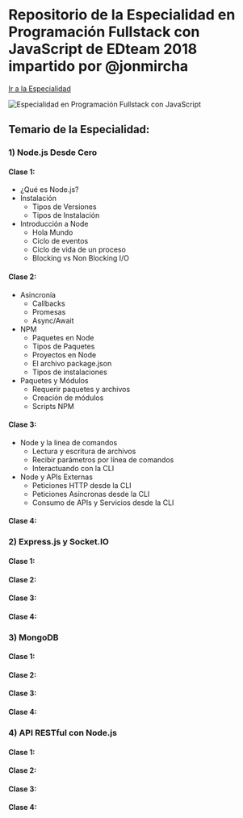 # Repositorio de la Especialidad en Programación Fullstack con JavaScript de EDteam 2018 impartido por @jonmircha

[Ir a la Especialidad](https://ed.team/especialidades/js-fullstack)

![Especialidad en Programación Fullstack con JavaScript](https://ed.team/sites/default/files/2018-06/fullstack-js.jpg)

## Temario de la Especialidad:

### 1) Node.js Desde Cero

#### Clase 1:

* ¿Qué es Node.js?
* Instalación
  * Tipos de Versiones
  * Tipos de Instalación
* Introducción a Node
  * Hola Mundo
  * Ciclo de eventos
  * Ciclo de vida de un proceso
  * Blocking vs Non Blocking I/O

#### Clase 2:

* Asincronía
  * Callbacks
  * Promesas
  * Async/Await
* NPM
  * Paquetes en Node
  * Tipos de Paquetes
  * Proyectos en Node
  * El archivo package.json
  * Tipos de instalaciones
* Paquetes y Módulos
  * Requerir paquetes y archivos
  * Creación de módulos
  * Scripts NPM

#### Clase 3:

* Node y la linea de comandos
  * Lectura y escritura de archivos
  * Recibir parámetros por línea de comandos
  * Interactuando con la CLI
* Node y APIs Externas
  * Peticiones HTTP desde la CLI
  * Peticiones Asíncronas desde la CLI
  * Consumo de APIs y Servicios desde la CLI

#### Clase 4:


### 2) Express.js y Socket.IO

#### Clase 1:

#### Clase 2:

#### Clase 3:

#### Clase 4:

### 3) MongoDB

#### Clase 1:

#### Clase 2:

#### Clase 3:

#### Clase 4:

### 4) API RESTful con Node.js

#### Clase 1:

#### Clase 2:

#### Clase 3:

#### Clase 4:
